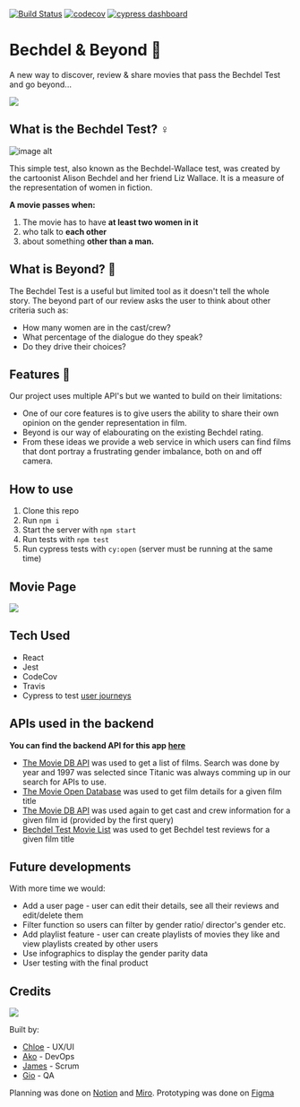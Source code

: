 [![Build Status](https://travis-ci.com/fac19/Bechdel-Beyond.svg?branch=master)](https://travis-ci.com/fac19/Bechdel-Beyond) [![codecov](https://codecov.io/gh/fac19/Bechdel-Beyond/branch/master/graph/badge.svg)](https://codecov.io/gh/fac19/Bechdel-Beyond) [![cypress dashboard](https://img.shields.io/badge/cypress-dashboard-brightgreen.svg)](https://dashboard.cypress.io/projects/haf9uc/runs)

# Bechdel & Beyond :movie_camera:

A new way to discover, review & share movies that pass the Bechdel Test and go beyond...

![](https://i.imgur.com/KmXTczy.png)

## What is the Bechdel Test? :female_sign:

![image alt](https://media.giphy.com/media/J2n6TpRkDnBmYJeSG5/giphy.gif)

This simple test, also known as the Bechdel-Wallace test, was created by the cartoonist Alison Bechdel and her friend Liz Wallace. It is a measure of the representation of women in fiction.

**A movie passes when:**

1. The movie has to have **at least two women in it**
1. who talk to **each other**
1. about something **other than a man.**

## What is Beyond? :rocket:

The Bechdel Test is a useful but limited tool as it doesn't tell the whole story. The beyond part of our review asks the user to think about other criteria such as:

- How many women are in the cast/crew?
- What percentage of the dialogue do they speak?
- Do they drive their choices?

## Features 🔎

Our project uses multiple API's but we wanted to build on their limitations:

- One of our core features is to give users the ability to share their own opinion on the gender representation in film.
- Beyond is our way of elabourating on the existing Bechdel rating.
- From these ideas we provide a web service in which users can find films that dont portray a frustrating gender imbalance, both on and off camera.

## How to use

1. Clone this repo
2. Run `npm i`
3. Start the server with `npm start`
4. Run tests with `npm test`
5. Run cypress tests with `cy:open` (server must be running at the same time)

## Movie Page

![](https://i.imgur.com/550mCUF.png)

## Tech Used

- React
- Jest
- CodeCov
- Travis
- Cypress to test [user journeys](./docs/user-journeys.md)

## APIs used in the backend

**You can find the backend API for this app [here](https://github.com/fac19/Bechdel-Beyond-backend)**

- [The Movie DB API](https://www.themoviedb.org/documentation/api) was used to get a list of films. Search was done by year and 1997 was selected since Titanic was always comming up in our search for APIs to use.
- [The Movie Open Database](http://www.omdbapi.com/) was used to get film details for a given film title
- [The Movie DB API](https://www.themoviedb.org/documentation/api) was used again to get cast and crew information for a given film id (provided by the first query)
- [Bechdel Test Movie List](https://bechdeltest.com/api/v1/doc) was used to get Bechdel test reviews for a given film title

## Future developments

With more time we would:

- Add a user page - user can edit their details, see all their reviews and edit/delete them
- Filter function so users can filter by gender ratio/ director's gender etc.
- Add playlist feature - user can create playlists of movies they like and view playlists created by other users
- Use infographics to display the gender parity data
- User testing with the final product

## Credits

![](https://media.giphy.com/media/xUNemGKfpKwssvKdIA/giphy.gif)

Built by:

- [Chloe](https://github.com/chloeh24) - UX/UI
- [Ako](https://github.com/akomiqaia) - DevOps
- [James](https://github.com/jamesj-0) - Scrum
- [Gio](https://github.com/glrta) - QA

Planning was done on [Notion](https://www.notion.so/Bechdel-and-beyond-fcacd0381bb04b5089cdb0062609fdba) and [Miro](https://miro.com/app/board/o9J_ks1wjnI=/). Prototyping was done on [Figma](https://www.figma.com/file/ZSdbORvFSb5z5jTmqhZnd6/Bechdel?node-id=0%3A1)
